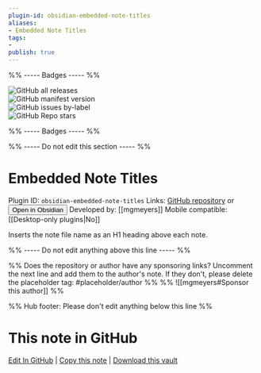 ```yaml
---
plugin-id: obsidian-embedded-note-titles
aliases:
- Embedded Note Titles
tags: 
- 
publish: true
---
```


%% ----- Badges ----- %%

![GitHub all releases](https://img.shields.io/github/downloads/mgmeyers/obsidian-embedded-note-titles/total?color=573E7A&logo=github&style=for-the-badge)   
![GitHub manifest version](https://img.shields.io/github/manifest-json/v/mgmeyers/obsidian-embedded-note-titles?color=573E7A&logo=github&style=for-the-badge)   
![GitHub issues by-label](https://img.shields.io/github/issues/mgmeyers/obsidian-embedded-note-titles/help%20wanted?color=573E7A&logo=github&style=for-the-badge)   
![GitHub Repo stars](https://img.shields.io/github/stars/mgmeyers/obsidian-embedded-note-titles?color=573E7A&logo=github&style=for-the-badge)

%% ----- Badges ----- %%

%% ----- Do not edit this section ----- %%

# Embedded Note Titles

Plugin ID: `obsidian-embedded-note-titles`
Links: [GitHub repository](https://github.com/mgmeyers/obsidian-embedded-note-titles) or [<button id=HH>Open in Obsidian</button>](obsidian://show-plugin?id=obsidian-embedded-note-titles)
Developed by: [[mgmeyers]]
Mobile compatible: [[Desktop-only plugins|No]]

Inserts the note file name as an H1 heading above each note.

%% ----- Do not edit anything above this line ----- %% 

%% Does the repository or author have any sponsoring links? Uncomment the next line and add them to the author's note. If they don't, please delete the placeholder tag: #placeholder/author %%
%% ![[mgmeyers#Sponsor this author]] %%

%% Hub footer: Please don't edit anything below this line %%

# This note in GitHub

<span class="git-footer">[Edit In GitHub](https://github.dev/obsidian-community/obsidian-hub/blob/main/02%20-%20Community%20Expansions/02.05%20All%20Community%20Expansions/Plugins/obsidian-embedded-note-titles.md "git-hub-edit-note") | [Copy this note](https://raw.githubusercontent.com/obsidian-community/obsidian-hub/main/02%20-%20Community%20Expansions/02.05%20All%20Community%20Expansions/Plugins/obsidian-embedded-note-titles.md "git-hub-copy-note") | [Download this vault](https://github.com/obsidian-community/obsidian-hub/archive/refs/heads/main.zip "git-hub-download-vault") </span>
